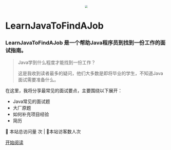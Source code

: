 <div align="center"> <img src="https://blog-1253198264.cos.ap-guangzhou.myqcloud.com/%E5%85%AC%E4%BC%97%E5%8F%B7HelloCoder.png"/  style="zoom:50%;"> </div>

#  LearnJavaToFindAJob

### LearnJavaToFindAJob  是一个帮助Java程序员到找到一份工作的面试指南。

>  Java学到什么程度才能找到一份工作？
>
>  这是我收到读者最多的疑问，他们大多数是即将毕业的学生，不知道Java面试需要准备什么。

在这里，我将分享最常见的面试要点，主要围绕以下展开：

- Java常见的面试题
- 大厂原题
- 如何补充项目经验
- 简历



<span id="busuanzi_container_site_pv">
👀    本站总访问量 <span id="busuanzi_value_site_pv"></span>次
</span>| 🐒本站访客数<span id="busuanzi_value_site_uv"></span>人次

[开始阅读](/README.md)







